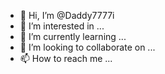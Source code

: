 - 👋 Hi, I’m @Daddy7777i
- 👀 I’m interested in ...
- 🌱 I’m currently learning ...
- 💞️ I’m looking to collaborate on ...
- 📫 How to reach me ...

<!---
Daddy7777i/Daddy7777i is a ✨ special ✨ repository because its `README.md` (this file) appears on your GitHub profile.
You can click the Preview link to take a look at your changes.
--->
